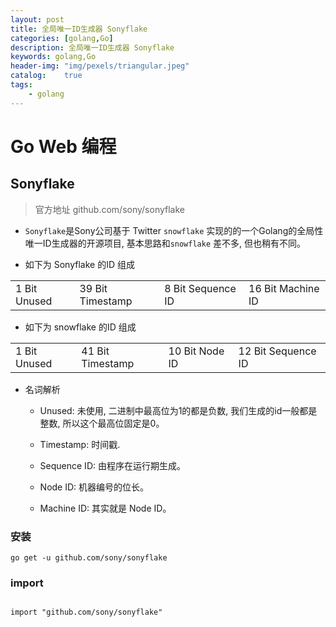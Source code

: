 ```yaml
---
layout: post
title: 全局唯一ID生成器 Sonyflake
categories: [golang,Go]
description: 全局唯一ID生成器 Sonyflake
keywords: golang,Go
header-img: "img/pexels/triangular.jpeg"
catalog:    true
tags:
    - golang
---
```


# Go Web 编程


## Sonyflake

> 官方地址 github.com/sony/sonyflake

* `Sonyflake`是Sony公司基于 Twitter `snowflake` 实现的的一个Golang的全局性唯一ID生成器的开源项目, 基本思路和`snowflake` 差不多, 但也稍有不同。

* 如下为 Sonyflake 的ID 组成

|||||
|-|-|-|-|
|1 Bit Unused|39 Bit Timestamp|8 Bit Sequence ID|16 Bit Machine ID|



* 如下为 snowflake 的ID 组成

|||||
|-|-|-|-|
|1 Bit Unused|41 Bit Timestamp|10 Bit Node ID|12 Bit Sequence ID|


* 名词解析

  * Unused: 未使用, 二进制中最高位为1的都是负数, 我们生成的id一般都是整数, 所以这个最高位固定是0。

  * Timestamp: 时间戳. 

  * Sequence ID: 由程序在运行期生成。

  * Node ID: 机器编号的位长。

  * Machine ID:  其实就是 Node ID。


### 安装

```shell
go get -u github.com/sony/sonyflake

```

### import

```shell

import "github.com/sony/sonyflake"

```


